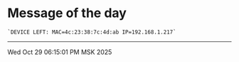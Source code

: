 # Message of the day
```
`DEVICE LEFT: MAC=4c:23:38:7c:4d:ab IP=192.168.1.217`
```
---
Wed Oct 29 06:15:01 PM MSK 2025
